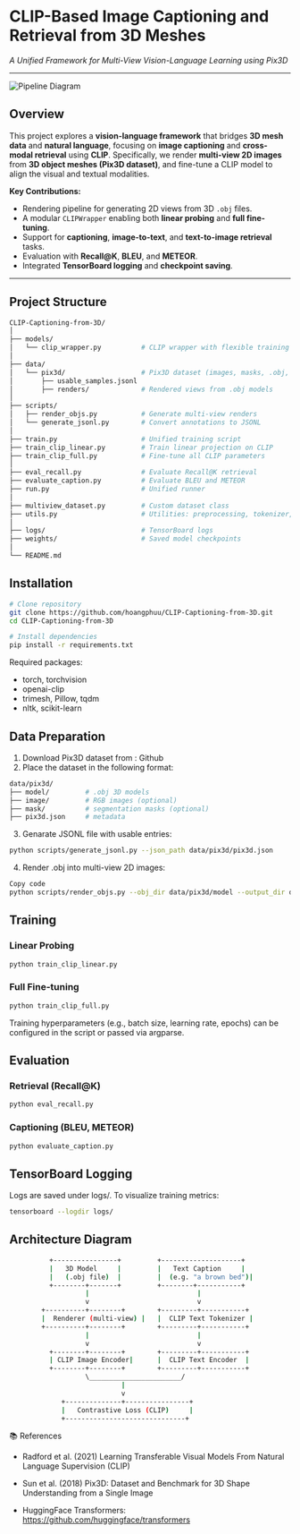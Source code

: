 # CLIP-Based Image Captioning and Retrieval from 3D Meshes  
*A Unified Framework for Multi-View Vision-Language Learning using Pix3D*

---
![Pipeline Diagram](./assets/block_diagram.png)
##  Overview

This project explores a **vision-language framework** that bridges **3D mesh data** and **natural language**, focusing on **image captioning** and **cross-modal retrieval** using **CLIP**. Specifically, we render **multi-view 2D images** from **3D object meshes (Pix3D dataset)**, and fine-tune a CLIP model to align the visual and textual modalities.

**Key Contributions:**
- Rendering pipeline for generating 2D views from 3D `.obj` files.
- A modular `CLIPWrapper` enabling both **linear probing** and **full fine-tuning**.
- Support for **captioning**, **image-to-text**, and **text-to-image retrieval** tasks.
- Evaluation with **Recall@K**, **BLEU**, and **METEOR**.
- Integrated **TensorBoard logging** and **checkpoint saving**.

---

## Project Structure

```bash
CLIP-Captioning-from-3D/
│
├── models/
│   └── clip_wrapper.py          # CLIP wrapper with flexible training modes
│
├── data/
│   └── pix3d/                   # Pix3D dataset (images, masks, .obj, json)
│       ├── usable_samples.jsonl
│       ├── renders/             # Rendered views from .obj models
│
├── scripts/
│   ├── render_objs.py           # Generate multi-view renders
│   └── generate_jsonl.py        # Convert annotations to JSONL
│
├── train.py                     # Unified training script
├── train_clip_linear.py         # Train linear projection on CLIP
├── train_clip_full.py           # Fine-tune all CLIP parameters
│
├── eval_recall.py               # Evaluate Recall@K retrieval
├── evaluate_caption.py          # Evaluate BLEU and METEOR
├── run.py                       # Unified runner
│
├── multiview_dataset.py         # Custom dataset class
├── utils.py                     # Utilities: preprocessing, tokenizer, etc.
│
├── logs/                        # TensorBoard logs
├── weights/                     # Saved model checkpoints
│
└── README.md 
```
##  Installation
```bash
# Clone repository
git clone https://github.com/hoangphuu/CLIP-Captioning-from-3D.git
cd CLIP-Captioning-from-3D

# Install dependencies
pip install -r requirements.txt
```
Required packages:

- torch, torchvision
- openai-clip
- trimesh, Pillow, tqdm
- nltk, scikit-learn

## Data Preparation
1. Download Pix3D dataset from : Github
2. Place the dataset in the following format:
```bash
data/pix3d/
├── model/         # .obj 3D models
├── image/         # RGB images (optional)
├── mask/          # segmentation masks (optional)
├── pix3d.json     # metadata
```
3. Genarate JSONL file with usable entries:
```bash
python scripts/generate_jsonl.py --json_path data/pix3d/pix3d.json
```
4. Render .obj into multi-view 2D images:

```bash
Copy code
python scripts/render_objs.py --obj_dir data/pix3d/model --output_dir data/pix3d/renders
```
## Training
### Linear Probing
```bash
python train_clip_linear.py 
```
### Full Fine-tuning
```bash
python train_clip_full.py
```
Training hyperparameters (e.g., batch size, learning rate, epochs) can be configured in the script or passed via argparse.

## Evaluation
###  Retrieval (Recall@K)
```bash
python eval_recall.py
```
### Captioning (BLEU, METEOR)
```bash
python evaluate_caption.py
```
## TensorBoard Logging
Logs are saved under logs/. To visualize training metrics:

```bash
tensorboard --logdir logs/
```
## Architecture Diagram
```bash
          +----------------+         +--------------------+
          |   3D Model     |         |   Text Caption     |
          |   (.obj file)  |         |  (e.g. "a brown bed")|
          +--------+-------+         +--------+-----------+
                   |                           |
                   v                           v
        +----------+--------+        +---------+-----------+
        |  Renderer (multi-view) |   |  CLIP Text Tokenizer |
        +----------+--------+        +---------+-----------+
                   |                           |
                   v                           v
          +--------+--------+        +---------+-----------+
          | CLIP Image Encoder|      |  CLIP Text Encoder  |
          +--------+--------+        +---------+-----------+
                   \_______________________/
                            |
                            v
             +--------------+----------------+
             |   Contrastive Loss (CLIP)     |
             +------------------------------+
```
📚 References
- Radford et al. (2021) Learning Transferable Visual Models From Natural Language Supervision (CLIP)

- Sun et al. (2018) Pix3D: Dataset and Benchmark for 3D Shape Understanding from a Single Image

- HuggingFace Transformers: https://github.com/huggingface/transformers